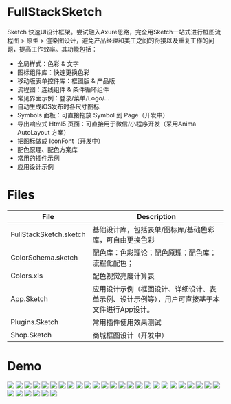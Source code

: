 # FullStackSketch

Sketch 快速UI设计框架。尝试融入Axure思路，完全用Sketch一站式进行框图流程图 > 原型 > 渲染图设计，避免产品经理和美工之间的衔接以及重复工作的问题，提高工作效率。其功能包括：


- 全局样式：色彩 & 文字
- 图标组件库：快速更换色彩
- 移动版表单控件库：框图版 & 产品版
- 流程图：连线组件 & 条件循环组件
- 常见界面示例：登录/菜单/Logo/…
- 自动生成iOS发布时各尺寸图标
- Symbols 面板：可直接拖放 Symbol 到 Page（开发中）
- 导出响应式 Html5 页面：可直接用于微信/小程序开发（采用Anima AutoLayout 方案）
- 把图标做成 IconFont（开发中）
- 配色原理、配色方案库
- 常用的插件示例
- 应用设计示例

# Files

File                          |  Description
----------------------------- |------------------------------------------------
FullStackSketch.sketch        |  基础设计库，包括表单/图标库/基础色彩库，可自由更换色彩
ColorSchema.sketch            |  配色库：色彩理论；配色原理；配色库；流程化配色；
Colors.xls                    |  配色视觉亮度计算表
App.Sketch                    |  应用设计示例（框图设计、详细设计、表单示例、设计示例等），用户可直接基于本文件进行App设计。
Plugins.Sketch                |  常用插件使用效果测试
Shop.Sketch                   |  商城框图设计（开发中）

# Demo


![](https://github.com/surfsky/FullStackSketch/blob/master/Images/Style.png)
![](https://github.com/surfsky/FullStackSketch/blob/master/Images/StyleTitle.png)
![](https://github.com/surfsky/FullStackSketch/blob/master/Images/StyleList.png)
![](https://github.com/surfsky/FullStackSketch/blob/master/Images/FrameAndFinal.png)
![](https://github.com/surfsky/FullStackSketch/blob/master/Images/Flow1.png)
![](https://github.com/surfsky/FullStackSketch/blob/master/Images/Flow2.png)
![](https://github.com/surfsky/FullStackSketch/blob/master/Images/Flow3.png)
![](https://github.com/surfsky/FullStackSketch/blob/master/Images/AppIcons.png)
![](https://github.com/surfsky/FullStackSketch/blob/master/Images/Account.png)
![](https://github.com/surfsky/FullStackSketch/blob/master/Images/Buttons.png)
![](https://github.com/surfsky/FullStackSketch/blob/master/Images/DateTime1.png)
![](https://github.com/surfsky/FullStackSketch/blob/master/Images/DateTime2.png)
![](https://github.com/surfsky/FullStackSketch/blob/master/Images/Input.png)
![](https://github.com/surfsky/FullStackSketch/blob/master/Images/List.png)
![](https://github.com/surfsky/FullStackSketch/blob/master/Images/Popup1.png)
![](https://github.com/surfsky/FullStackSketch/blob/master/Images/Popup2.png)
![](https://github.com/surfsky/FullStackSketch/blob/master/Images/Selector.png)
![](https://github.com/surfsky/FullStackSketch/blob/master/Images/Show.png)
![](https://github.com/surfsky/FullStackSketch/blob/master/Images/Titles.png)
![](https://github.com/surfsky/FullStackSketch/blob/master/Images/ResponsiveWeb.png)
![](https://github.com/surfsky/FullStackSketch/blob/master/Images/SideMenu.png)
![](https://github.com/surfsky/FullStackSketch/blob/master/Images/MediaPlayer.png)
![](https://github.com/surfsky/FullStackSketch/blob/master/Images/Gradient.png)
![](https://github.com/surfsky/FullStackSketch/blob/master/Images/Text.png)
![](https://github.com/surfsky/FullStackSketch/blob/master/Images/ColorSchema1.png)
![](https://github.com/surfsky/FullStackSketch/blob/master/Images/ColorSchema2.png)
![](https://github.com/surfsky/FullStackSketch/blob/master/Images/ColorSchema3.png)
![](https://github.com/surfsky/FullStackSketch/blob/master/Images/PluginCreate.png)
![](https://github.com/surfsky/FullStackSketch/blob/master/Images/PluginColor.png)
![](https://github.com/surfsky/FullStackSketch/blob/master/Images/PluginChart.png)
![](https://github.com/surfsky/FullStackSketch/blob/master/Images/PluginAnima.png)




